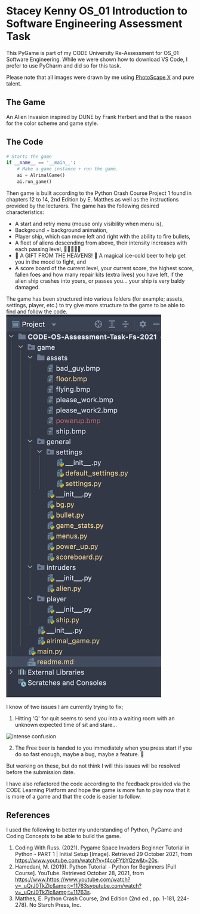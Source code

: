 # Stacey Kenny OS_01 Introduction to Software Engineering Assessment Task

This PyGame is part of my CODE University Re-Assessment for OS_01 Software Engineering. While we were shown how to download VS Code, I prefer to use PyCharm and did so for this task.

Please note that all images were drawn by me using [PhotoScape X](http://x.photoscape.org/) and pure talent.

## The Game

An Alien Invasion inspired by DUNE by Frank Herbert and that is the reason for the color scheme and game style.

## The Code

```python
# Starts the game
if __name__ == '__main__':
    # Make a game instance + run the game.
    ai = AlrimalGame()
    ai.run_game()
```

Then game is built according to the Python Crash Course Project 1 found in chapters 12 to 14, 2nd Edition by E. Matthes as well as the instructions provided by the lecturers.
The game has the following desired characteristics:
- A start and retry menu (mouse only visibility when menu is),
- Background + background animation,
- Player ship, which can move left and right with the ability to fire bullets,
- A fleet of aliens descending from above, their intensity increases with each passing level, 👾👾👾👾👾
- 🍺 A GIFT FROM THE HEAVENS! 🍺 A magical ice-cold beer to help get you in the mood to fight, and
- A score board of the current level, your current score, the highest score, fallen foes and how many repair kits (extra lives) you have left, if the alien ship crashes into yours, or passes you... your ship is very baldy damaged.

The game has been structured into various folders (for example; assets, settings, player, etc.) to try give more structure to the game to be able to find and follow the code.
![Code Structure](game/assets/game-code-structure.png)

I know of two issues I am currently trying to fix;

1. Hitting 'Q' for quit seems to send you into a waiting room with an unknown expected time of sit and stare...

![intense confusion](https://c.tenor.com/rec5dlPBK2cAAAAS/mr-bean-waiting.gif)

2. The Free beer is handed to you immediately when you press start if you do so fast enough, maybe a bug, maybe a feature. 🍻

But working on these, but do not think I will this issues will be resolved before the submission date.

I have also refactored the code according to the feedback provided via the CODE Learning Platform and hope the game is more fun to play now that it is more of a game and that the code is easier to follow.

## References

I used the following to better my understanding of Python, PyGame and Coding Concepts to be able to build the game.

1. Coding With Russ. (2021). Pygame Space Invaders Beginner Tutorial in Python - PART 1 | Initial Setup [Image]. Retrieved 29 October 2021, from https://www.youtube.com/watch?v=f4coFYbYQzw&t=20s.
2. Hamedani, M. (2019). Python Tutorial - Python for Beginners [Full Course]. YouTube. Retrieved October 28, 2021, from https://www.https://www.youtube.com/watch?v=_uQrJ0TkZlc&amp;t=11763syoutube.com/watch?v=_uQrJ0TkZlc&amp;t=11763s.
3. Matthes, E. Python Crash Course, 2nd Edition (2nd ed., pp. 1-181, 224-278). No Starch Press, Inc.
